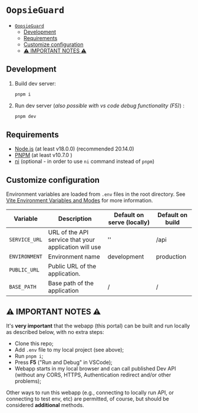 # `OopsieGuard`

<!-- TOC -->

- [`OopsieGuard`](#oopsieguard)
  - [Development](#development)
  - [Requirements](#requirements)
  - [Customize configuration](#customize-configuration)
  - [:warning: IMPORTANT NOTES :warning:](#warning-important-notes-warning)

<!-- /TOC -->

## Development

1. Build dev server:

    ```bash
    pnpm i
    ```

2. Run dev server (_also possible with vs code debug functionality (F5)_) :

    ```bash
    pnpm dev
    ```

## Requirements

- [Node.js](https://nodejs.org/en/) (at least v18.0.0) (recommended 20.14.0)
- [PNPM](https://pnpm.io/) (at least v10.7.0 )
- [ni](https://github.com/antfu/ni) (optional - in order to use `ni` command instead of `pnpm`)

## Customize configuration

Environment variables are loaded from `.env` files in the root directory. See [Vite Environment Variables and Modes](https://vitejs.dev/guide/env-and-mode.html) for more information.

| Variable | Description | Default on serve (locally) | Default on build |
| --- | --- | --- | --- |
| `SERVICE_URL` | URL of the API service that your application will use | '' | /api |
| `ENVIRONMENT` | Environment name | development | production |
| `PUBLIC_URL` | Public URL of the application. |  |
| `BASE_PATH` | Base path of the application | / | / |

## :warning: IMPORTANT NOTES :warning:

It's **very important** that the webapp (this portal) can be built and run locally as described below, with no extra steps:

- Clone this repo;
- Add `.env` file to my local project (see above);
- Run `pnpm i`;
- Press **F5** ("Run and Debug" in VSCode);
- Webapp starts in my local browser and can call published Dev API (without any CORS, HTTPS, Authentication redirect and/or other problems);

Other ways to run this webapp (e.g., connecting to locally run API, or connecting to test env, etc) are permitted, of course, but should be considered **additional** methods.